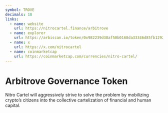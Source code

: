 ```yaml
---
symbol: TROVE
decimals: 18
links:
  - name: website
    url: https://nitrocartel.finance/arbitrove
  - name: explorer
    url: https://arbiscan.io/token/0x982239d38af50b0168da33346d85fb12929c4c07
  - name: x
    url: https://x.com/nitrocartel
  - name: coinmarketcap
    url: https://coinmarketcap.com/currencies/nitro-cartel/
---
```


# Arbitrove Governance Token

Nitro Cartel will aggressively strive to solve the problem by mobilizing crypto’s citizens into the collective cartelization of financial and human capital.
